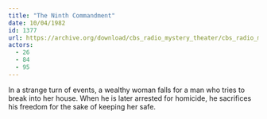 ```yaml
---
title: "The Ninth Commandment"
date: 10/04/1982
id: 1377
url: https://archive.org/download/cbs_radio_mystery_theater/cbs_radio_mystery_theater-1351-1399.zip/cbs_radio_mystery_theater-1351-1399%2Fcbsrmt_1377_the_ninth_commandment.mp3
actors:
  - 26
  - 84
  - 95
---
```

In a strange turn of events, a wealthy woman falls for a man who tries to break into her house. When he is later arrested for homicide, he sacrifices his freedom for the sake of keeping her safe.